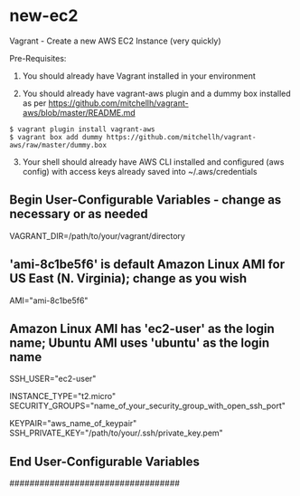 # new-ec2
Vagrant - Create a new AWS EC2 Instance (very quickly)

Pre-Requisites:

1. You should already have Vagrant installed in your environment

2. You should already have vagrant-aws plugin and a dummy box installed as per https://github.com/mitchellh/vagrant-aws/blob/master/README.md
```
$ vagrant plugin install vagrant-aws
$ vagrant box add dummy https://github.com/mitchellh/vagrant-aws/raw/master/dummy.box
```

3. Your shell should already have AWS CLI installed and configured (aws config) with access keys already saved into ~/.aws/credentials




## Begin User-Configurable Variables - change as necessary or as needed

VAGRANT_DIR=/path/to/your/vagrant/directory

## 'ami-8c1be5f6' is default Amazon Linux AMI for US East (N. Virginia); change as you wish
AMI="ami-8c1be5f6"

## Amazon Linux AMI has 'ec2-user' as the login name; Ubuntu AMI uses 'ubuntu' as the login name
SSH_USER="ec2-user"

INSTANCE_TYPE="t2.micro"
SECURITY_GROUPS="name_of_your_security_group_with_open_ssh_port"

KEYPAIR="aws_name_of_keypair"
SSH_PRIVATE_KEY="/path/to/your/.ssh/private_key.pem"

## End User-Configurable Variables
##################################
